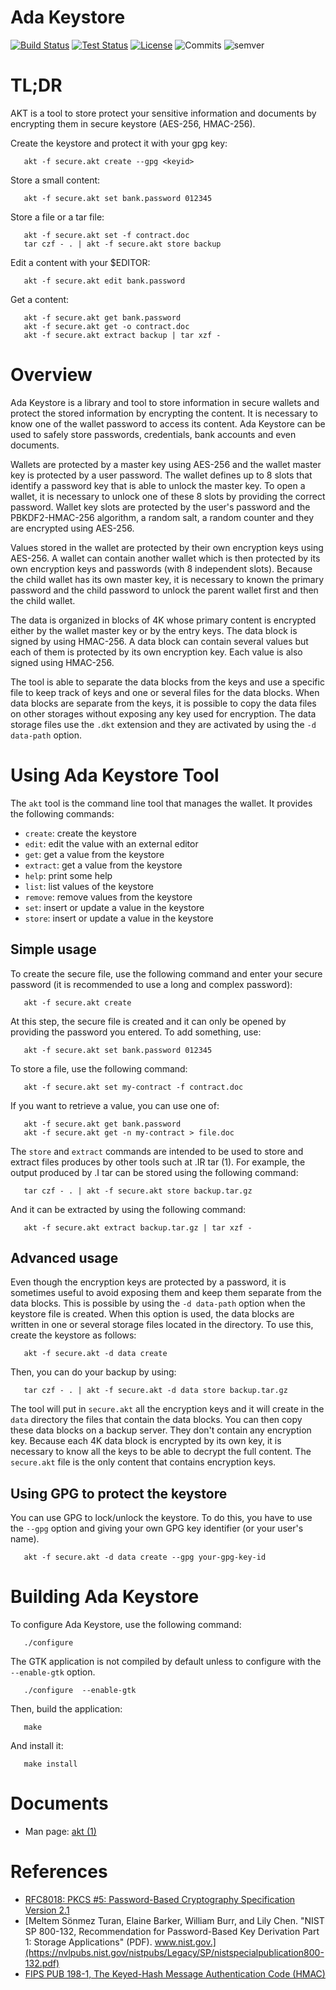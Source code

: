 # Ada Keystore

[![Build Status](https://img.shields.io/jenkins/s/http/jenkins.vacs.fr/Bionic-Ada-Keystore.svg)](http://jenkins.vacs.fr/job/Bionic-Ada-Keystore/)
[![Test Status](https://img.shields.io/jenkins/t/http/jenkins.vacs.fr/Bionic-Ada-Keystore.svg)](http://jenkins.vacs.fr/job/Bionic-Ada-Keystore/)
[![License](http://img.shields.io/badge/license-APACHE2-blue.svg)](LICENSE)
![Commits](https://img.shields.io/github/commits-since/stcarrez/ada-keystore/0.1.0.svg)
![semver](https://img.shields.io/badge/semver-2.0.0-blue.svg?cacheSeconds=2592000)

# TL;DR

AKT is a tool to store protect your sensitive information and documents by
encrypting them in secure keystore (AES-256, HMAC-256).

Create the keystore and protect it with your gpg key:
```
   akt -f secure.akt create --gpg <keyid>
```

Store a small content:
```
   akt -f secure.akt set bank.password 012345
```

Store a file or a tar file:
```
   akt -f secure.akt set -f contract.doc
   tar czf - . | akt -f secure.akt store backup
```

Edit a content with your $EDITOR:
```
   akt -f secure.akt edit bank.password
```

Get a content:
```
   akt -f secure.akt get bank.password
   akt -f secure.akt get -o contract.doc
   akt -f secure.akt extract backup | tar xzf -
```

# Overview

Ada Keystore is a library and tool to store information in secure wallets
and protect the stored information by encrypting the content.
It is necessary to know one of the wallet password to access its content.
Ada Keystore can be used to safely store passwords, credentials,
bank accounts and even documents.

Wallets are protected by a master key using AES-256 and the wallet
master key is protected by a user password.
The wallet defines up to 8 slots that identify
a password key that is able to unlock the master key.  To open a wallet,
it is necessary to unlock one of these 8 slots by providing the correct
password.  Wallet key slots are protected by the user's password
and the PBKDF2-HMAC-256 algorithm, a random salt, a random counter
and they are encrypted using AES-256.

Values stored in the wallet are protected by their own encryption keys
using AES-256.  A wallet can contain another wallet which is then
protected by its own encryption keys and passwords (with 8 independent slots).
Because the child wallet has its own master key, it is necessary to known
the primary password and the child password to unlock the parent wallet
first and then the child wallet.

The data is organized in blocks of 4K whose primary content is encrypted
either by the wallet master key or by the entry keys.  The data block is
signed by using HMAC-256.  A data block can contain several values but
each of them is protected by its own encryption key.  Each value is also
signed using HMAC-256.

The tool is able to separate the data blocks from the keys and use
a specific file to keep track of keys and one or several files for
the data blocks.  When data blocks are separate from the keys, it is
possible to copy the data files on other storages without exposing
any key used for encryption.  The data storage files use the `.dkt`
extension and they are activated by using the `-d data-path` option.

# Using Ada Keystore Tool

The `akt` tool is the command line tool that manages the wallet.
It provides the following commands:

* `create`:   create the keystore
* `edit`:     edit the value with an external editor
* `get`:      get a value from the keystore
* `extract`:  get a value from the keystore
* `help`:     print some help
* `list`:     list values of the keystore
* `remove`:   remove values from the keystore
* `set`:      insert or update a value in the keystore
* `store`:    insert or update a value in the keystore

## Simple usage

To create the secure file, use the following command and enter
your secure password (it is recommended to use a long and complex password):

```
   akt -f secure.akt create
```

At this step, the secure file is created and it can only be opened
by providing the password you entered.  To add something, use:

```
   akt -f secure.akt set bank.password 012345
```

To store a file, use the following command:
```
   akt -f secure.akt set my-contract -f contract.doc
```

If you want to retrieve a value, you can use one of:
```
   akt -f secure.akt get bank.password
   akt -f secure.akt get -n my-contract > file.doc
```

The `store` and `extract` commands are intended to be used to store
and extract files produces by other tools such at
.IR tar (1).  For example, the output produced by
.I tar
can be stored using the following command:

```
   tar czf - . | akt -f secure.akt store backup.tar.gz
```

And it can be extracted by using the following command:

```
   akt -f secure.akt extract backup.tar.gz | tar xzf -
```

## Advanced usage

Even though the encryption keys are protected by a password,
it is sometimes useful to avoid exposing them and keep them separate
from the data blocks.  This is possible by using the `-d data-path`
option when the keystore file is created.  When this option is used,
the data blocks are written in one or several storage files located
in the directory.  To use this, create the keystore as follows:

```
   akt -f secure.akt -d data create
```

Then, you can do your backup by using:

```
   tar czf - . | akt -f secure.akt -d data store backup.tar.gz
```

The tool will put in `secure.akt` all the encryption keys and it will
create in the `data` directory the files that contain the data blocks.
You can then copy these data blocks on a backup server.  They don't contain
any encryption key.  Because each 4K data block is encrypted by its own
key, it is necessary to know all the keys to be able to decrypt the full
content.  The `secure.akt` file is the only content that contains
encryption keys.

## Using GPG to protect the keystore

You can use GPG to lock/unlock the keystore.  To do this, you have
to use the `--gpg` option and giving your own GPG key identifier
(or your user's name).

```
   akt -f secure.akt -d data create --gpg your-gpg-key-id
```


# Building Ada Keystore

To configure Ada Keystore, use the following command:
```
   ./configure
```

The GTK application is not compiled by default unless to configure with
the `--enable-gtk` option.

```
   ./configure  --enable-gtk
```

Then, build the application:
```
   make
```

And install it:
```
   make install
```

# Documents

* Man page: [akt (1)](https://github.com/stcarrez/ada-keystore/blob/master/docs/akt.md)

# References

* [RFC8018: PKCS #5: Password-Based Cryptography Specification Version 2.1](https://tools.ietf.org/html/rfc8018)
* [Meltem Sönmez Turan, Elaine Barker, William Burr, and Lily Chen. "NIST SP 800-132, Recommendation for Password-Based Key Derivation Part 1: Storage Applications" (PDF). www.nist.gov.](https://nvlpubs.nist.gov/nistpubs/Legacy/SP/nistspecialpublication800-132.pdf)
* [FIPS PUB 198-1, The Keyed-Hash Message Authentication Code (HMAC)](https://csrc.nist.gov/csrc/media/publications/fips/198/1/final/documents/fips-198-1_final.pdf)

